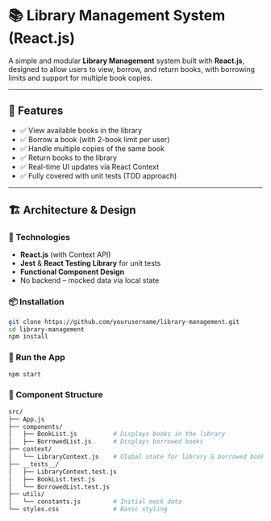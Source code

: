 # 📚 Library Management System (React.js)

A simple and modular **Library Management** system built with **React.js**, designed to allow users to view, borrow, and return books, with borrowing limits and support for multiple book copies.

---

## 🧠 Features

- ✅ View available books in the library
- ✅ Borrow a book (with 2-book limit per user)
- ✅ Handle multiple copies of the same book
- ✅ Return books to the library
- ✅ Real-time UI updates via React Context
- ✅ Fully covered with unit tests (TDD approach)

---

## 🏗️ Architecture & Design

### 🔧 Technologies

- **React.js** (with Context API)
- **Jest** & **React Testing Library** for unit tests
- **Functional Component Design**
- No backend – mocked data via local state

### 📦 Installation

```bash
git clone https://github.com/yourusername/library-management.git
cd library-management
npm install
```

### 🚀 Run the App
```bash
npm start
```


### 🧱 Component Structure

```bash
src/
├── App.js
├── components/
│   ├── BookList.js          # Displays books in the library
│   ├── BorrowedList.js      # Displays borrowed books
├── context/
│   └── LibraryContext.js    # Global state for library & borrowed books
├── __tests__/
│   ├── LibraryContext.test.js
│   ├── BookList.test.js
│   └── BorrowedList.test.js
├── utils/
│   └── constants.js         # Initial mock data
└── styles.css               # Basic styling
```


